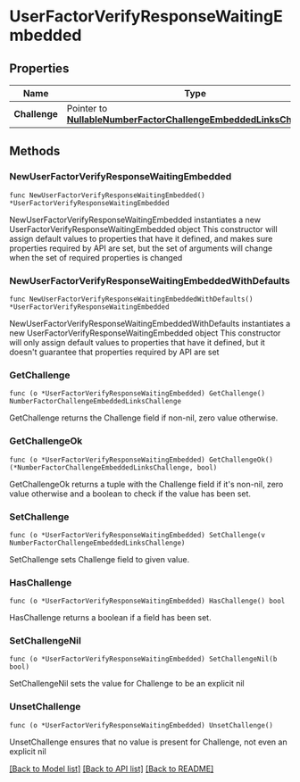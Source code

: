 # UserFactorVerifyResponseWaitingEmbedded

## Properties

Name | Type | Description | Notes
------------ | ------------- | ------------- | -------------
**Challenge** | Pointer to [**NullableNumberFactorChallengeEmbeddedLinksChallenge**](NumberFactorChallengeEmbeddedLinksChallenge.md) |  | [optional] 

## Methods

### NewUserFactorVerifyResponseWaitingEmbedded

`func NewUserFactorVerifyResponseWaitingEmbedded() *UserFactorVerifyResponseWaitingEmbedded`

NewUserFactorVerifyResponseWaitingEmbedded instantiates a new UserFactorVerifyResponseWaitingEmbedded object
This constructor will assign default values to properties that have it defined,
and makes sure properties required by API are set, but the set of arguments
will change when the set of required properties is changed

### NewUserFactorVerifyResponseWaitingEmbeddedWithDefaults

`func NewUserFactorVerifyResponseWaitingEmbeddedWithDefaults() *UserFactorVerifyResponseWaitingEmbedded`

NewUserFactorVerifyResponseWaitingEmbeddedWithDefaults instantiates a new UserFactorVerifyResponseWaitingEmbedded object
This constructor will only assign default values to properties that have it defined,
but it doesn't guarantee that properties required by API are set

### GetChallenge

`func (o *UserFactorVerifyResponseWaitingEmbedded) GetChallenge() NumberFactorChallengeEmbeddedLinksChallenge`

GetChallenge returns the Challenge field if non-nil, zero value otherwise.

### GetChallengeOk

`func (o *UserFactorVerifyResponseWaitingEmbedded) GetChallengeOk() (*NumberFactorChallengeEmbeddedLinksChallenge, bool)`

GetChallengeOk returns a tuple with the Challenge field if it's non-nil, zero value otherwise
and a boolean to check if the value has been set.

### SetChallenge

`func (o *UserFactorVerifyResponseWaitingEmbedded) SetChallenge(v NumberFactorChallengeEmbeddedLinksChallenge)`

SetChallenge sets Challenge field to given value.

### HasChallenge

`func (o *UserFactorVerifyResponseWaitingEmbedded) HasChallenge() bool`

HasChallenge returns a boolean if a field has been set.

### SetChallengeNil

`func (o *UserFactorVerifyResponseWaitingEmbedded) SetChallengeNil(b bool)`

 SetChallengeNil sets the value for Challenge to be an explicit nil

### UnsetChallenge
`func (o *UserFactorVerifyResponseWaitingEmbedded) UnsetChallenge()`

UnsetChallenge ensures that no value is present for Challenge, not even an explicit nil

[[Back to Model list]](../README.md#documentation-for-models) [[Back to API list]](../README.md#documentation-for-api-endpoints) [[Back to README]](../README.md)


